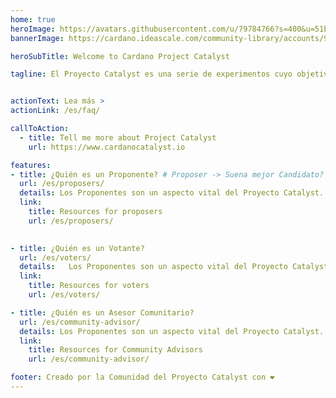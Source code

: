 ```yaml
---
home: true
heroImage: https://avatars.githubusercontent.com/u/79784766?s=400&u=51b65ef6f530a0d0bf4067deffe167c9cb2ce2cc&v=4
bannerImage: https://cardano.ideascale.com/community-library/accounts/93/936143/hero_banner.png

heroSubTitle: Welcome to Cardano Project Catalyst

tagline: El Proyecto Catalyst es una serie de experimentos cuyo objetivo es generar los más altos niveles de innovación de la comunidad. Catalyst lleva la gobernanza en la cadena a la blockchain de Cardano permitiendo a la comunidad establecer por sí misma las prioridades de crecimiento. Además, permite a los participantes destinar fondos a propuestas que aborden los retos y aprovechen las oportunidades que surjan en el ciclo de vida de Cardano. 


actionText: Lea más >
actionLink: /es/faq/

callToAction:
  - title: Tell me more about Project Catalyst
    url: https://www.cardanocatalyst.io

features:
- title: ¿Quién es un Proponente? # Proposer -> Suena mejor Candidato?
  url: /es/proposers/
  details: Los Proponentes son un aspecto vital del Proyecto Catalyst. Constituyen el combustible para el fuego. Son las personas con ideas, las que ven el contexto más amplio, las que identifican las necesidades, las que llenan las lagunas. Una propuesta elaborada por un proponente es la forma de comunicar esa idea a la comunidad.
  link:
    title: Resources for proposers
    url: /es/proposers/
  

- title: ¿Quién es un Votante?
  url: /es/voters/
  details:   Los Proponentes son un aspecto vital del Proyecto Catalyst. Constituyen el combustible para el fuego. Son las personas con ideas, las que ven el contexto más amplio, las que identifican las necesidades, las que llenan las lagunas. Una propuesta elaborada por un proponente es la forma de comunicar esa idea a la comunidad. # This is the same definition of Proposer ¿...?
  link:
    title: Resources for voters
    url: /es/voters/

- title: ¿Quién es un Asesor Comunitario?
  url: /es/community-advisor/
  details: Los Proponentes son un aspecto vital del Proyecto Catalyst. Constituyen el combustible para el fuego. Son las personas con ideas, las que ven el contexto más amplio, las que identifican las necesidades, las que llenan las lagunas. Una propuesta elaborada por un proponente es la forma de comunicar esa idea a la comunidad. # This is the same definition of Proposer ¿...?
  link:
    title: Resources for Community Advisors
    url: /es/community-advisor/

footer: Creado por la Comunidad del Proyecto Catalyst con ❤️
---
```


<NewsScroll :items="[
  {'link':'/news/#when-will-hardware-wallet-voting-support-will-be-available',
  'text':'¿Cuándo estará disponible el soporte para la votación de billeteras de hardware?'},
  {'link':'/news/#we-are-applying-for-funding',
   'text':'¡Estamos solicitando financiación! Ayúdenos a construir este sitio web.'}
  ]"/>